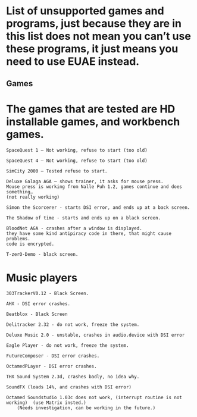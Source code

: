 # List of unsupported games and programs, just because they are in this list does not mean you can’t use these programs, it just means you need to use EUAE instead.

## Games

# The games that are tested are HD installable games, and workbench games.

    SpaceQuest 1 – Not working, refuse to start (too old)

    SpaceQuest 4 – Not working, refuse to start (too old)

    SimCity 2000 – Tested refuse to start.

    Deluxe Galaga AGA – shows trainer, it asks for mouse press.
    Mouse press is working from Nalle Puh 1.2, games continue and does something… 
    (not really working)

    Simon the Scorcerer - starts DSI error, and ends up at a back screen.

    The Shadow of time - starts and ends up on a black screen.

    BloodNet AGA - crashes after a window is displayed. 
    they have some kind antipiracy code in there, that might cause problems.
    code is encrypted.

    T-zerO-Demo - black screen.

# Music players

    303TrackerV0.12 - Black Screen.

    AHX - DSI error crashes.

    Beatblox - Black Screen

	Delitracker 2.32 - do not work, freeze the system.
 
    Deluxe Music 2.0 - unstable, crashes in audio.device with DSI error

    Eagle Player - do not work, freeze the system.
    
    FutureComposer - DSI error crashes.

    OctamedPLayer - DSI error crashes.
    
    THX Sound System 2.3d, crashes badly, no idea why.

    SoundFX (loads 14%, and crashes with DSI error)

    Octamed Soundstudio 1.03c does not work, (interrupt routine is not working)  (use Matrix insted.)
        (Needs investigation, can be working in the future.)
